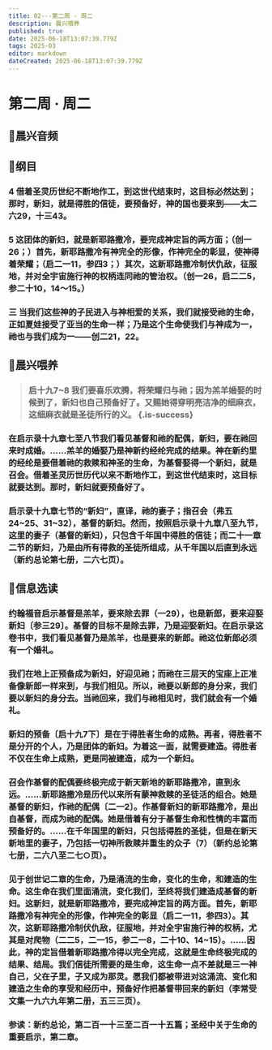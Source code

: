 ```yaml
---
title: 02---第二周 · 周二
description: 晨兴喂养
published: true
date: 2025-06-18T13:07:39.779Z
tags: 2025-03
editor: markdown
dateCreated: 2025-06-18T13:07:39.779Z
---
```


# 第二周 · 周二
## 🎵晨兴音频

## 📖纲目

### **4    借着圣灵历世纪不断地作工，到这世代结束时，这目标必然达到；那时，新妇，就是得胜的信徒，要预备好，神的国也要来到——太二六29，十三43。**

### **5    这团体的新妇，就是新耶路撒冷，要完成神定旨的两方面；（创一26；）首先，新耶路撒冷有神完全的形像，作神完全的彰显，使神得着荣耀；（启二一11，参四3；）其次，这新耶路撒冷制伏仇敌，征服地，并对全宇宙施行神的权柄连同祂的管治权。（创一26，启二二5，参二十10，14～15。）**

### **三    当我们这些神的子民进入与神相爱的关系，我们就接受祂的生命，正如夏娃接受了亚当的生命一样；乃是这个生命使我们与神成为一，祂也与我们成为一——创二21，22。**

## 📖晨兴喂养

>### **启十九7~8**    **我们要喜乐欢腾，将荣耀归与祂；因为羔羊婚娶的时候到了，新妇也自己预备好了。又赐她得穿明亮洁净的细麻衣，这细麻衣就是圣徒所行的义。** {.is-success}

### 在启示录十九章七至八节我们看见基督和祂的配偶，新妇，要在祂回来时成婚。……羔羊的婚娶乃是神新约经纶完成的结果。神在新约里的经纶是要借着祂的救赎和神圣的生命，为基督娶得一个新妇，就是召会。借着圣灵历世历代以来不断地作工，到这世代结束时，这目标就要达到。那时，新妇就要预备好了。

### 启示录十九章七节的“新妇”，直译，祂的妻子；指召会（弗五24~25、31~32），基督的新妇。然而，按照启示录十九章八至九节，这里的妻子（基督的新妇），只包含千年国中得胜的信徒；而二十一章二节的新妇，乃是由所有得救的圣徒所组成，从千年国以后直到永远（新约总论第七册，二六七页）。

## 📖信息选读

### 约翰福音启示基督是羔羊，要来除去罪（一29），也是新郎，要来迎娶新妇〔参三29〕。基督的目标不是除去罪，乃是迎娶新妇。在启示录这卷书中，我们看见基督乃是羔羊，也是要来的新郎。祂这位新郎必须有一个婚礼。

### 我们在地上正预备成为新妇，好迎见祂；而祂在三层天的宝座上正准备像新郎一样来到，与我们相见。所以，祂要以新郎的身分来，我们要以新妇的身分去。当祂回来，我们与祂相见时，我们就会有一个婚礼。

### 新妇的预备〔启十九7下〕是在于得胜者生命的成熟。再者，得胜者不是分开的个人，乃是团体的新妇。为着这一面，就需要建造。得胜者不仅在生命上成熟，更是同被建造，成为一个新妇。

### 召会作基督的配偶要终极完成于新天新地的新耶路撒冷，直到永远。……新耶路撒冷是历代以来所有蒙神救赎的圣徒活的组合。她是基督的新妇，作祂的配偶〔二一2〕。作基督新妇的新耶路撒冷，是出自基督，而成为祂的配偶。她是借着有分于基督生命和性情的丰富而预备好的。……在千年国里的新妇，只包括得胜的圣徒，但是在新天新地里的妻子，乃包括一切神所救赎并重生的众子（7）（新约总论第七册，二六八至二七○页）。

### 见于创世记二章的生命，乃是涌流的生命，变化的生命，和建造的生命。这生命在我们里面涌流，变化我们，至终将我们建造成基督的新妇。这新妇，就是新耶路撒冷，要完成神定旨的两方面。首先，新耶路撒冷有神完全的形像，作神完全的彰显（启二一11，参四3）。其次，这新耶路撒冷制伏仇敌，征服地，并对全宇宙施行神的权柄，尤其是对爬物（二二5，二一15，参二一8，二十10、14~15）。……因此，神的定旨借着新耶路撒冷得以完全完成，这就是生命终极完成的结果、结局。我们信徒所需要的是生命，这生命一点不差就是三一神自己，父在子里，子又成为那灵。愿我们都被带进对这涌流、变化和建造之生命的享受和经历中，预备好作把基督带回来的新妇（李常受文集一九六九年第二册，五三三页）。

### 参读：新约总论，第二百一十三至二百一十五篇；圣经中关于生命的重要启示，第二章。
<!-- Google tag (gtag.js) -->
<script async src="https://www.googletagmanager.com/gtag/js?id=G-1P8709Z16T"></script>
<script>
  window.dataLayer = window.dataLayer || [];
  function gtag(){dataLayer.push(arguments);}
  gtag('js', new Date());

  gtag('config', 'G-1P8709Z16T');
</script>